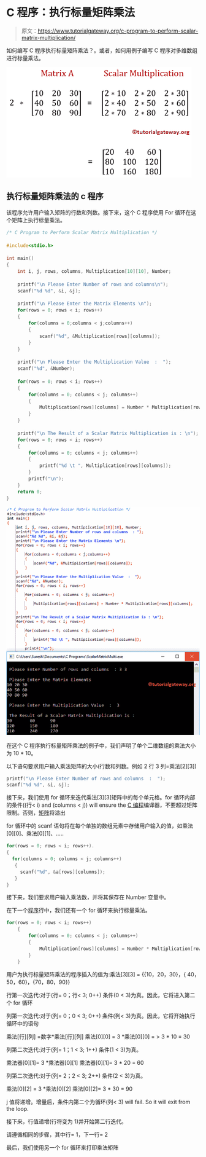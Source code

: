 # C 程序：执行标量矩阵乘法

> 原文：<https://www.tutorialgateway.org/c-program-to-perform-scalar-matrix-multiplication/>

如何编写 C 程序执行标量矩阵乘法？。或者，如何用例子编写 C 程序对多维数组进行标量乘法。

![C Program to Perform Scalar Matrix Multiplication Example 1](img/5c43092c9bfd9ae42c8ce758460fea6b.png)

## 执行标量矩阵乘法的 c 程序

该程序允许用户输入矩阵的行数和列数。接下来，这个 C 程序使用 For 循环在这个矩阵上执行标量乘法。

```c
/* C Program to Perform Scalar Matrix Multiplication */

#include<stdio.h>

int main()
{
 	int i, j, rows, columns, Multiplication[10][10], Number;

 	printf("\n Please Enter Number of rows and columns\n");
 	scanf("%d %d", &i, &j);

 	printf("\n Please Enter the Matrix Elements \n");
 	for(rows = 0; rows < i; rows++)
  	{
   		for(columns = 0;columns < j;columns++)
    	{
      		scanf("%d", &Multiplication[rows][columns]);
    	}
  	}

 	printf("\n Please Enter the Multiplication Value  :  ");
 	scanf("%d", &Number);

 	for(rows = 0; rows < i; rows++)
  	{
   		for(columns = 0; columns < j; columns++)
    	{
      		Multiplication[rows][columns] = Number * Multiplication[rows][columns];    
   	 	}
  	}

 	printf("\n The Result of a Scalar Matrix Multiplication is : \n");
 	for(rows = 0; rows < i; rows++)
  	{
   		for(columns = 0; columns < j; columns++)
    	{
      		printf("%d \t ", Multiplication[rows][columns]);
    	}
    	printf("\n");
  	}
 	return 0;
}
```

![C Program to Perform Scalar Matrix Multiplication Example 2](img/92f84ba114e54558703083e70900c1d8.png)

在这个 C 程序执行标量矩阵乘法的例子中，我们声明了单个二维数组的乘法大小为 10 * 10。

以下语句要求用户输入乘法矩阵的大小(行数和列数。例如 2 行 3 列=乘法[2][3])

```c
printf("\n Please Enter Number of rows and columns  :  ");
scanf("%d %d", &i, &j);
```

接下来，我们使用 for 循环来迭代乘法[3][3]矩阵中的每个单元格。for 循环内部的条件((行< i) and (columns < j)) will ensure the [C 编程](https://www.tutorialgateway.org/c-programming/)编译器，不要超过矩阵限制。否则，[矩阵](https://www.tutorialgateway.org/two-dimensional-array-in-c/)将溢出

for 循环中的 scanf 语句将在每个单独的数组元素中存储用户输入的值，如乘法[0][0]、乘法[0][1]、…..

```c
for(rows = 0; rows < i; rows++).
{
  for(columns = 0; columns < j; columns++)
   {
     scanf("%d", &a[rows][columns]);
   }
}
```

接下来，我们要求用户输入乘法数，并将其保存在 Number 变量中。

在下一个[程序](https://www.tutorialgateway.org/c-programming-examples/)行中，我们还有一个 for 循环来执行标量乘法。

```c
for(rows = 0; rows < i; rows++)
  	{
   		for(columns = 0; columns < j; columns++)
    	{
      		Multiplication[rows][columns] = Number * Multiplication[rows][columns];    
   	 	}
  	}
```

用户为执行标量矩阵乘法的程序插入的值为:乘法[3][3] = {{10，20，30}，{ 40，50，60}，{70，80，90}}

行第一次迭代:对于(行= 0；行< 3; 0++)
条件(0 < 3)为真。因此，它将进入第二个 for 循环

列第一次迭代:对于(列= 0；0 < 3; 0++)
条件(列< 3)为真。因此，它将开始执行循环中的语句

乘法[行][列] =数字*乘法[行][列]
乘法[0][0] = 3 *乘法[0][0] = > 3 * 10 = 30

列第二次迭代:对于(列= 1；1 < 3; 1++)
条件(1 < 3)为真。

乘法器[0][1]= 3 *乘法器[0][1]
乘法器[0][1]= 3 * 20 = 60

列第二次迭代:对于(列= 2；2 < 3; 2++)
条件(2 < 3)为真。

乘法[0][2] = 3 *乘法[0][2]
乘法[0][2]= 3 * 30 = 90

j 值将递增。增量后，条件内第二个为循环(列< 3) will fail. So it will exit from the loop.

接下来，行值递增(行将变为 1)并开始第二行迭代。

请遵循相同的步骤，其中行= 1，下一行= 2

最后，我们使用另一个 for 循环来打印乘法矩阵